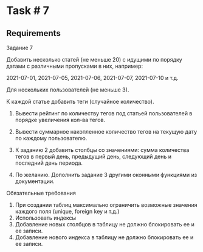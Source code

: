# Task # 7
## Requirements

Задание 7

Добавить несколько статей (не меньше 20) с идущими по порядку датами с различными пропусками в них, например:

2021-07-01, 2021-07-05, 2021-07-06, 2021-07-07, 2021-07-10 и т.д.

Для нескольких пользователей (не меньше 3).

К каждой статье добавить теги (случайное количество).

1. Вывести рейтинг по количеству тегов под статьей пользователей в порядке увеличения кол-ва тегов.

2. Вывести суммарное накопленное количество тегов на текущую дату по каждому пользователю.

3. К заданию 2 добавить столбцы со значениями: сумма количества тегов в первый день, предыдущий день, следующий день и последний день периода.

4. По желанию. Дополнить задание 3 другими оконными функциями из документации.


Обязательные требования

1. При создании таблиц максимально ограничить возможные значения каждого поля (unique, foreign key и т.д.)
2. Использовать индексы
3. Добавление новых столбцов в таблицу не должно блокировать ее и ее записи.
4. Добавление нового индекса в таблицу не должно блокировать ее и ее записи.
